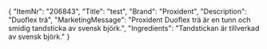 {
  "ItemNr": "206843",
  "Title": "test",
  "Brand": "Proxident",
  "Description": "Duoflex trä",
  "MarketingMessage": "Proxident Duoflex trä är en tunn och smidig tandsticka av svensk björk.",
  "Ingredients": "Tandstickan är tillverkad av svensk björk."
}